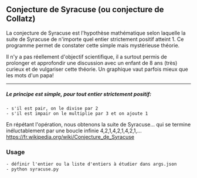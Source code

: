 ## Conjecture de Syracuse (ou conjecture de Collatz)

La conjecture de Syracuse est l'hypothèse mathématique selon laquelle la suite de Syracuse de n'importe quel entier strictement positif atteint 1. Ce programme permet de constater cette simple mais mystérieuse théorie.

Il n'y a pas réellement d'objectif scientifique, il a surtout permis de prolonger et approfondir une discussion avec un enfant de 8 ans (très) curieux et de vulgariser cette théorie. Un graphique vaut parfois mieux que les mots d'un papa!

---
##### Le principe est simple, pour tout entier strictement positif:
    - s'il est pair, on le divise par 2
    - s'il est impair on le multiplie par 3 et on ajoute 1

En répétant l'opération, nous obtenons la suite de Syracuse... qui se termine inéluctablement par une boucle infinie 4,2,1,4,2,1,4,2,1,...
https://fr.wikipedia.org/wiki/Conjecture_de_Syracuse

### Usage
    - définir l'entier ou la liste d'entiers à étudier dans args.json
    - python syracuse.py